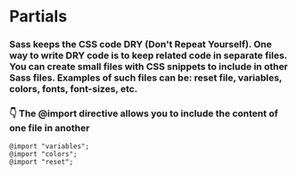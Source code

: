 # Partials

### Sass keeps the CSS code DRY (Don't Repeat Yourself). One way to write DRY code is to keep related code in separate files. You can create small files with CSS snippets to include in other Sass files. Examples of such files can be: reset file, variables, colors, fonts, font-sizes, etc.

### 👇 The @import directive allows you to include the content of one file in another

```
@import "variables";
@import "colors";
@import "reset";
```